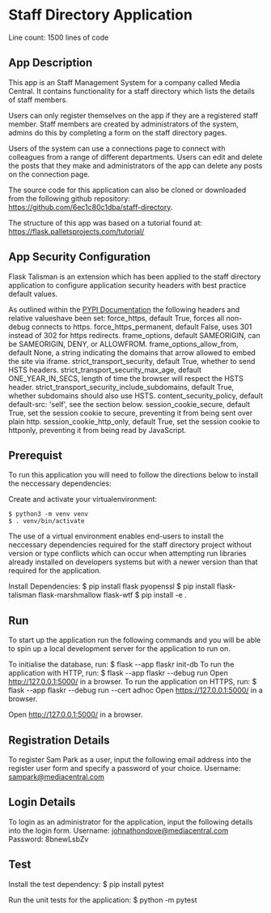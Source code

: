 # Staff Directory Application
Line count: 1500 lines of code

## App Description

This app is an Staff Management System for a company called Media Central.
It contains functionality for a staff directory which lists the details of staff members.

Users can only register themselves on the app if they are a registered staff member. Staff members are created by administrators of the system, admins do this by completing a form on the staff directory pages.

Users of the system can use a connections page to connect with colleagues from a range of different departments. Users can edit and delete the posts that they make and administrators of the app can delete any posts on the connection page.

The source code for this application can also be cloned or downloaded from the following github repository: https://github.com/6ec1c80c1dba/staff-directory.

The structure of this app was based on a tutorial found at:
https://flask.palletsprojects.com/tutorial/

## App Security Configuration

Flask Talisman is an extension which has been applied to the staff directory application to configure application security headers with best practice default values.

As outlined within the [PYPI Documentation](https://pypi.org/project/talisman/) the following headers and relative valueshave been set:
force_https, default True, forces all non-debug connects to https.
force_https_permanent, default False, uses 301 instead of 302 for https redirects.
frame_options, default SAMEORIGIN, can be SAMEORIGIN, DENY, or ALLOWFROM.
frame_options_allow_from, default None, a string indicating the domains that arrow allowed to embed the site via iframe.
strict_transport_security, default True, whether to send HSTS headers.
strict_transport_security_max_age, default ONE_YEAR_IN_SECS, length of time the browser will respect the HSTS header.
strict_transport_security_include_subdomains, default True, whether subdomains should also use HSTS.
content_security_policy, default default-src: 'self', see the section below.
session_cookie_secure, default True, set the session cookie to secure, preventing it from being sent over plain http.
session_cookie_http_only, default True, set the session cookie to httponly, preventing it from being read by JavaScript.

## Prerequist

To run this application you will need to follow the directions below to install the neccessary dependencies:

Create and activate your virtualenvironment:

    $ python3 -m venv venv
    $ . venv/bin/activate

The use of a virtual environment enables end-users to install the neccessary dependencies required for the staff directory project without version or type conflicts which can occur when attempting run libraries already installed on developers systems but with a newer version than that required for the application.

Install Dependencies:
$ pip install flask pyopenssl
$ pip install flask-talisman flask-marshmallow flask-wtf
$ pip install -e .

## Run

To start up the application run the following commands and you will be able to spin up a local development server for the application to run on.

To initialise the database, run:
    $ flask --app flaskr init-db
To run the application with HTTP, run: 
    $ flask --app flaskr --debug run
    Open http://127.0.0.1:5000/ in a browser.
To run the application on HTTPS, run:
    $ flask --app flaskr --debug run --cert adhoc
    Open https://127.0.0.1:5000/ in a browser.

Open http://127.0.0.1:5000/ in a browser.

## Registration Details
To register Sam Park as a user, input the following email address into the register user form and specify a password of your choice.
Username: sampark@mediacentral.com


## Login Details
To login as an administrator for the application, input the following details into the login form.
Username: johnathondove@mediacentral.com
Password: 8bnewLsbZv

## Test

Install the test dependency:
    $ pip install pytest

Run the unit tests for the application:
    $ python -m pytest

